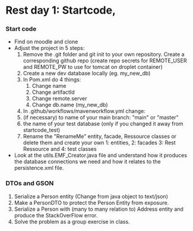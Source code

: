 # Rest day 1: Startcode, 
### Start code
- Find on moodle and clone
- Adjust the project in 5 steps:
  1. Remove the .git folder and git init to your own repository. Create a corresponding github repo (create repo secrets for REMOTE_USER and REMOTE_PW to use for tomcat on droplet container)
  2. Create a new dev database locally (eg. my_new_db)
  3. In Pom.xml do 4 things:
      1. Change name
      2. Change artifactId
      3. Change remote.server
      4. Change db.name (my_new_db)
  4. In .github/workflows/mavenworkflow.yml change:
    1. (if necessary) to name of your main branch: "main" or "master"
    2. the name of your test database (only if you changed it away from startcode_test)
  5. Rename the "RenameMe" entity, facade, Ressource classes or delete them and create your own 1: entities, 2: facades 3: Rest Ressource and 4: test classes
- Look at the utils.EMF_Creator.java file and understand how it produces the database connections we need and how it relates to the persistence.xml file.

### DTOs and GSON
1. Serialize a Person entity (Change from java object to text/json)
2. Make a PersonDTO to protect the Person Entity from exposure.
3. Serialize a Person with (many to many relation to) Address entity and produce the StackOverFlow error.
4. Solve the problem as a group exercise in class.
